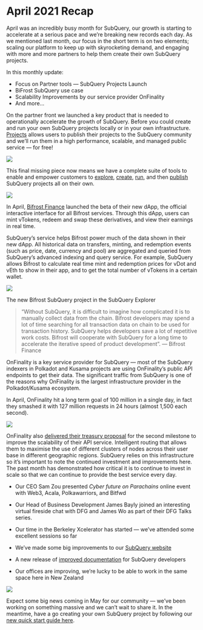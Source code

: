 # April 2021 Recap

April was an incredibly busy month for SubQuery, our growth is starting to accelerate at a serious pace and we’re breaking new records each day. As we mentioned last month, our focus in the short term is on two elements; scaling our platform to keep up with skyrocketing demand, and engaging with more and more partners to help them create their own SubQuery projects.

In this monthly update:

-   Focus on Partner tools — SubQuery Projects Launch
-   BiFrost SubQuery use case
-   Scalability Improvements by our service provider OnFinality
-   And more…

On the partner front we launched a key product that is needed to operationally accelerate the growth of SubQuery. Before you could create and run your own SubQuery projects locally or in your own infrastructure. [Projects](https://project.subquery.network/) allows users to publish their projects to the SubQuery community and we’ll run them in a high performance, scalable, and managed public service — for free!

![](https://miro.medium.com/max/1400/0*zZkmiEq5g2BbAxfl)

This final missing piece now means we have a complete suite of tools to enable and empower customers to [explore](https://explorer.subquery.network/), [create](https://doc.subquery.network/quickstart.html), [run](https://doc.subquery.network/run/indexing_query.html), and then [publish](https://doc.subquery.network/publish/publish.html#benefits) SubQuery projects all on their own.

![](https://miro.medium.com/max/1400/0*pDQgyo3phe2ZcMml)

In April, [Bifrost Finance](https://bifrost.finance/) launched the beta of their new dApp, the official interactive interface for all Bifrost services. Through this dApp, users can mint vTokens, redeem and swap these derivatives, and view their earnings in real time.

SubQuery’s service helps Bifrost power much of the data shown in their new dApp. All historical data on transfers, minting, and redemption events (such as price, date, currency and pool) are aggregated and queried from SubQuery’s advanced indexing and query service. For example, SubQuery allows Bifrost to calculate real time mint and redemption prices for vDot and vEth to show in their app, and to get the total number of vTokens in a certain wallet.

![](https://miro.medium.com/max/1400/0*heWoX8Kw1nm1iYd9)

The new Bifrost SubQuery project in the SubQuery Explorer

> “Without SubQuery, it is difficult to imagine how complicated it is to manually collect data from the chain. Bifrost developers may spend a lot of time searching for all transaction data on chain to be used for transaction history. SubQuery helps developers save a lot of repetitive work costs. Bifrost will cooperate with SubQuery for a long time to accelerate the iterative speed of product development”. — Bifrost Finance

OnFinality is a key service provider for SubQuery — most of the SubQuery indexers in Polkadot and Kusama projects are using OnFinality’s public API endpoints to get their data. The significant traffic from SubQuery is one of the reasons why OnFinality is the largest infrastructure provider in the Polkadot/Kusama ecosystem.

In April, OnFinality hit a long term goal of 100 million in a single day, in fact they smashed it with 127 million requests in 24 hours (almost 1,500 each second).

![](https://miro.medium.com/max/1400/0*FLq4vXluI9CTiBQ8)

OnFinality also [delivered their treasury proposal](https://kusama.polkassembly.io/treasury/72) for the second milestone to improve the scalability of their API service. Intelligent routing that allows them to maximise the use of different clusters of nodes across their user base in different geographic regions. SubQuery relies on this infrastructure so it’s important to note the continued investment and improvements here. The past month has demonstrated how critical it is to continue to invest in scale so that we can continue to provide the best service every day.

-   Our CEO Sam Zou presented _Cyber future on Parachains_ online event with Web3, Acala, Polkawarriors, and Bitfwd

-   Our Head of Business Development James Bayly joined an interesting virtual fireside chat with DFG and James Wo as part of their DFG Talks series.

-   Our time in the Berkeley Xcelerator has started — we’ve attended some excellent sessions so far
-   We’ve made some big improvements to our [SubQuery website](https://subquery.network/)
-   A new release of [improved documentation](https://doc.subquery.network/) for SubQuery developers
-   Our offices are improving, we’re lucky to be able to work in the same space here in New Zealand

![](https://miro.medium.com/max/1400/0*cOsJ2TLa4yqpY0Ig)

Expect some big news coming in May for our community — we’ve been working on something massive and we can’t wait to share it. In the meantime, have a go creating your own SubQuery project by following our [new quick start guide here](https://doc.subquery.network/quickstart.html).